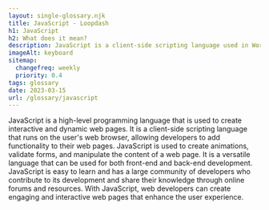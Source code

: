 ```yaml
--- 
layout: single-glossary.njk
title: JavaScript - Loopdash
h1: JavaScript
h2: What does it mean?
description: JavaScript is a client-side scripting language used in WordPress to add interactivity and dynamic functionality to web pages.
imageAlt: keyboard
sitemap:
  changefreq: weekly
  priority: 0.4
tags: glossary
date: 2023-03-15
url: /glossary/javascript
---
```


JavaScript is a high-level programming language that is used to create interactive and dynamic web pages. It is a client-side scripting language that runs on the user's web browser, allowing developers to add functionality to their web pages. JavaScript is used to create animations, validate forms, and manipulate the content of a web page. It is a versatile language that can be used for both front-end and back-end development. JavaScript is easy to learn and has a large community of developers who contribute to its development and share their knowledge through online forums and resources. With JavaScript, web developers can create engaging and interactive web pages that enhance the user experience.
